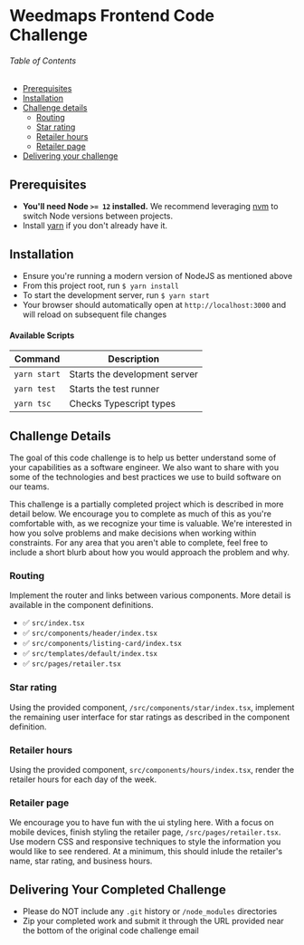 # Weedmaps Frontend Code Challenge

###### Table of Contents

- [Prerequisites](#prerequisites)
- [Installation](#installation)
- [Challenge details](#challenge-details)
  - [Routing](#routing)
  - [Star rating](#star-rating)
  - [Retailer hours](#retailer-hours)
  - [Retailer page](#retailer-page)
- [Delivering your challenge](#delivering-your-completed-challenge)

## Prerequisites

- **You'll need Node `>= 12` installed.** We recommend leveraging
  [nvm](https://github.com/creationix/nvm) to switch Node versions between projects.
- Install [yarn](https://yarnpkg.com/en/docs/install) if you don't already have it.

## Installation

- Ensure you're running a modern version of NodeJS as mentioned above
- From this project root, run `$ yarn install`
- To start the development server, run `$ yarn start`
- Your browser should automatically open at `http://localhost:3000` and will reload on subsequent file changes

#### Available Scripts

| Command      | Description                   |
| ------------ | ----------------------------- |
| `yarn start` | Starts the development server |
| `yarn test`  | Starts the test runner        |
| `yarn tsc`   | Checks Typescript types       |

## Challenge Details

The goal of this code challenge is to help us better understand some of your capabilities as a software engineer. We also want to share with you some of the technologies and best practices we use to build software on our teams.

This challenge is a partially completed project which is described in more detail below. We encourage you to complete as much of this as you're comfortable with, as we recognize your time is valuable. We're interested in how you solve problems and make decisions when working within constraints. For any area that you aren't able to complete, feel free to include a short blurb about how you would approach the problem and why.

### Routing

Implement the router and links between various components. More detail is available in the component definitions.

- ✅ `src/index.tsx`
- ✅ `src/components/header/index.tsx`
- ✅ `src/components/listing-card/index.tsx`
- ✅ `src/templates/default/index.tsx`
- ✅ `src/pages/retailer.tsx`

### Star rating

Using the provided component, `/src/components/star/index.tsx`, implement the remaining user interface for star ratings as described in the component definition.

### Retailer hours

Using the provided component, `src/components/hours/index.tsx`, render the retailer hours for each day of the week.

### Retailer page

We encourage you to have fun with the ui styling here. With a focus on mobile devices, finish styling the retailer page, `/src/pages/retailer.tsx`. Use modern CSS and responsive techniques to style the information you would like to see rendered. At a minimum, this should inlude the retailer's name, star rating, and business hours.

## Delivering Your Completed Challenge

- Please do NOT include any `.git` history or `/node_modules` directories
- Zip your completed work and submit it through the URL provided near the bottom of the original code challenge email
